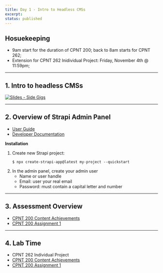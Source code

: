 ```yaml
---
title: Day 1 - Intro to Headless CMSs
excerpt: 
status: published
---
```


## Hosuekeeping
- 9am start for the duration of CPNT 200; back to 8am starts for CPNT 262;
- Extension for CPNT 262 Inidividual Project: Friday, November 4th @ 11:59pm;

---

## 1. Intro to headless CMSs
[![Slides - Side Gigs](/images/slides/side-gigs.png)](https://sait-wbdv.github.io/slides/f22/cpnt-200/side-gigs.html)


---

## 2. Overview of Strapi Admin Panel
- [User Guide](https://docs.strapi.io/user-docs/latest/getting-started/introduction.html)
- [Developer Documentation](https://docs.strapi.io/developer-docs/latest/getting-started/introduction.html)

**Installation**
1. Create new Strapi project:
    ```
    $ npx create-strapi-app@latest my-project --quickstart
    ```
2. In the admin panel, create your admin user
    - Name or user handle
    - Email: user your real email
    - Password: must contain a capital letter and number

---

## 3. Assessment Overview
- [CPNT 200 Content Achievements](/courses/cpnt-200/assessments/achievements)
- [CPNT 200 Assignment 1](/courses/cpnt-200/assessments/assignment-1)

---

## 4. Lab Time
- CPNT 262 Individual Project
- [CPNT 200 Content Achievements](/courses/cpnt-200/assessments/achievements)
- [CPNT 200 Assignment 1](/courses/cpnt-200/assessments/assignment-1)